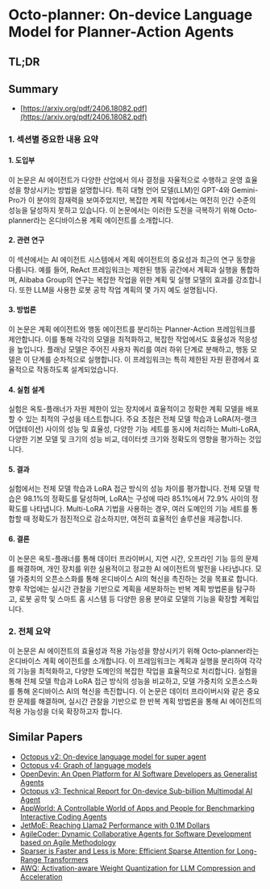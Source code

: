 # Octo-planner: On-device Language Model for Planner-Action Agents
## TL;DR
## Summary
- [https://arxiv.org/pdf/2406.18082.pdf](https://arxiv.org/pdf/2406.18082.pdf)

### 1. 섹션별 중요한 내용 요약

#### 1. 도입부
이 논문은 AI 에이전트가 다양한 산업에서 의사 결정을 자율적으로 수행하고 운영 효율성을 향상시키는 방법을 설명합니다. 특히 대형 언어 모델(LLM)인 GPT-4와 Gemini-Pro가 이 분야의 잠재력을 보여주었지만, 복잡한 계획 작업에서는 여전히 인간 수준의 성능을 달성하지 못하고 있습니다. 이 논문에서는 이러한 도전을 극복하기 위해 Octo-planner라는 온디바이스용 계획 에이전트를 소개합니다.

#### 2. 관련 연구
이 섹션에서는 AI 에이전트 시스템에서 계획 에이전트의 중요성과 최근의 연구 동향을 다룹니다. 예를 들어, ReAct 프레임워크는 제한된 행동 공간에서 계획과 실행을 통합하며, Alibaba Group의 연구는 복잡한 작업을 위한 계획 및 실행 모델의 효과를 강조합니다. 또한 LLM을 사용한 로봇 공학 작업 계획의 몇 가지 예도 설명됩니다.

#### 3. 방법론
이 논문은 계획 에이전트와 행동 에이전트를 분리하는 Planner-Action 프레임워크를 제안합니다. 이를 통해 각각의 모델을 최적화하고, 복잡한 작업에서도 효율성과 적응성을 높입니다. 플래닝 모델은 주어진 사용자 쿼리를 여러 하위 단계로 분해하고, 행동 모델은 이 단계를 순차적으로 실행합니다. 이 프레임워크는 특히 제한된 자원 환경에서 효율적으로 작동하도록 설계되었습니다.

#### 4. 실험 설계
실험은 옥토-플래너가 자원 제한이 있는 장치에서 효율적이고 정확한 계획 모델을 배포할 수 있는 최적의 구성을 테스트합니다. 주요 초점은 전체 모델 학습과 LoRA(저-랭크 어댑테이션) 사이의 성능 및 효율성, 다양한 기능 세트를 동시에 처리하는 Multi-LoRA, 다양한 기본 모델 및 크기의 성능 비교, 데이터셋 크기와 정확도의 영향을 평가하는 것입니다.

#### 5. 결과
실험에서는 전체 모델 학습과 LoRA 접근 방식의 성능 차이를 평가합니다. 전체 모델 학습은 98.1%의 정확도를 달성하며, LoRA는 구성에 따라 85.1%에서 72.9% 사이의 정확도를 나타냅니다. Multi-LoRA 기법을 사용하는 경우, 여러 도메인의 기능 세트를 통합할 때 정확도가 점진적으로 감소하지만, 여전히 효율적인 솔루션을 제공합니다.

#### 6. 결론
이 논문은 옥토-플래너를 통해 데이터 프라이버시, 지연 시간, 오프라인 기능 등의 문제를 해결하며, 개인 장치를 위한 실용적이고 정교한 AI 에이전트의 발전을 나타냅니다. 모델 가중치의 오픈소스화를 통해 온디바이스 AI의 혁신을 촉진하는 것을 목표로 합니다. 향후 작업에는 실시간 관찰을 기반으로 계획을 세분화하는 반복 계획 방법론을 탐구하고, 로봇 공학 및 스마트 홈 시스템 등 다양한 응용 분야로 모델의 기능을 확장할 계획입니다.

### 2. 전체 요약
이 논문은 AI 에이전트의 효율성과 적용 가능성을 향상시키기 위해 Octo-planner라는 온디바이스 계획 에이전트를 소개합니다. 이 프레임워크는 계획과 실행을 분리하여 각각의 기능을 최적화하고, 다양한 도메인의 복잡한 작업을 효율적으로 처리합니다. 실험을 통해 전체 모델 학습과 LoRA 접근 방식의 성능을 비교하고, 모델 가중치의 오픈소스화를 통해 온디바이스 AI의 혁신을 촉진합니다. 이 논문은 데이터 프라이버시와 같은 중요한 문제를 해결하며, 실시간 관찰을 기반으로 한 반복 계획 방법론을 통해 AI 에이전트의 적용 가능성을 더욱 확장하고자 합니다.

## Similar Papers
- [Octopus v2: On-device language model for super agent](2404.01744.md)
- [Octopus v4: Graph of language models](2404.19296.md)
- [OpenDevin: An Open Platform for AI Software Developers as Generalist Agents](2407.16741.md)
- [Octopus v3: Technical Report for On-device Sub-billion Multimodal AI Agent](2404.11459.md)
- [AppWorld: A Controllable World of Apps and People for Benchmarking Interactive Coding Agents](2407.18901.md)
- [JetMoE: Reaching Llama2 Performance with 0.1M Dollars](2404.07413.md)
- [AgileCoder: Dynamic Collaborative Agents for Software Development based on Agile Methodology](2406.11912.md)
- [Sparser is Faster and Less is More: Efficient Sparse Attention for Long-Range Transformers](2406.16747.md)
- [AWQ: Activation-aware Weight Quantization for LLM Compression and Acceleration](2306.00978.md)
